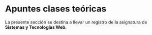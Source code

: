 # Apuntes clases teóricas

La presente sección se destina a llevar un registro de la asignatura de 
__Sistemas y Tecnologías Web__.